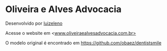 # Oliveira e Alves Advocacia

Desenvolvido por [luizeleno](https://github.com/luizeleno)

Acesse o website em <www.oliveiraealvesadvocacia.com.br>

O modelo original é encontrado em <https://github.com/obaez/dentistsmile>
